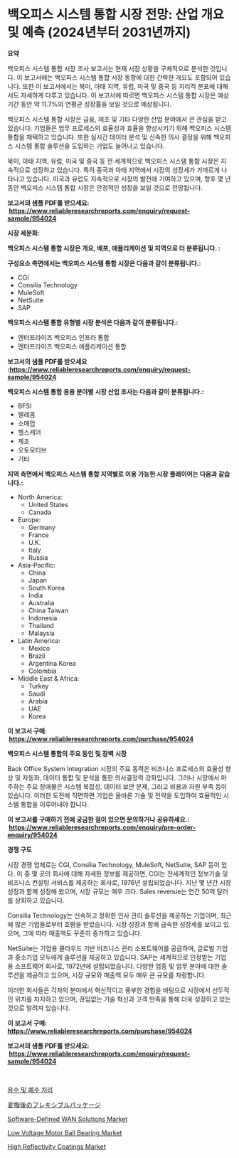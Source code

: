 <p><h1>백오피스 시스템 통합 시장 전망: 산업 개요 및 예측 (2024년부터 2031년까지)</h1></p><p><strong>요약</strong></p>
<p><p>백오피스 시스템 통합 시장 조사 보고서는 현재 시장 상황을 구체적으로 분석한 것입니다. 이 보고서에는 백오피스 시스템 통합 시장 동향에 대한 간략한 개요도 포함되어 있습니다. 또한 이 보고서에서는 북미, 아태 지역, 유럽, 미국 및 중국 등 지리적 분포에 대해서도 자세하게 다루고 있습니다. 이 보고서에 따르면 백오피스 시스템 통합 시장은 예상 기간 동안 약 11.7%의 연평균 성장률을 보일 것으로 예상됩니다.</p><p>백오피스 시스템 통합 시장은 금융, 제조 및 기타 다양한 산업 분야에서 큰 관심을 받고 있습니다. 기업들은 업무 프로세스의 효율성과 효율을 향상시키기 위해 백오피스 시스템 통합을 채택하고 있습니다. 또한 실시간 데이터 분석 및 신속한 의사 결정을 위해 백오피스 시스템 통합 솔루션을 도입하는 기업도 늘어나고 있습니다.</p><p>북미, 아태 지역, 유럽, 미국 및 중국 등 전 세계적으로 백오피스 시스템 통합 시장은 지속적으로 성장하고 있습니다. 특히 중국과 아태 지역에서 시장의 성장세가 가파르게 나타나고 있습니다. 미국과 유럽도 지속적으로 시장의 발전에 기여하고 있으며, 향후 몇 년 동안 백오피스 시스템 통합 시장은 안정적인 성장을 보일 것으로 전망됩니다.</p></p>
<p><strong>보고서의 샘플 PDF를 받으세요: &nbsp;<a href="https://www.reliableresearchreports.com/enquiry/request-sample/954024">https://www.reliableresearchreports.com/enquiry/request-sample/954024</a></strong></p>
<p><strong>시장 세분화:</strong></p>
<p><strong> 백오피스 시스템 통합 시장은 개요, 배포, 애플리케이션 및 지역으로 더 분류됩니다. :</strong></p>
<p><strong>구성요소 측면에서는 백오피스 시스템 통합 시장은 다음과 같이 분류됩니다.:</strong></p>
<p><ul><li>CGI</li><li>Consilia Technology</li><li>MuleSoft</li><li>NetSuite</li><li>SAP</li></ul></p>
<p><strong> 백오피스 시스템 통합 유형별 시장 분석은 다음과 같이 분류됩니다.:</strong></p>
<p><ul><li>엔터프라이즈 백오피스 인프라 통합</li><li>엔터프라이즈 백오피스 애플리케이션 통합</li></ul></p>
<p><strong>보고서의 샘플 PDF를 받으세요 :<a href="https://www.reliableresearchreports.com/enquiry/request-sample/954024">https://www.reliableresearchreports.com/enquiry/request-sample/954024</a></strong></p>
<p><strong> 백오피스 시스템 통합 응용 분야별 시장 산업 조사는 다음과 같이 분류됩니다.:</strong></p>
<p><ul><li>BFSI</li><li>텔레콤</li><li>소매업</li><li>헬스케어</li><li>제조</li><li>오토모티브</li><li>기타</li></ul></p>
<p><strong>지역 측면에서 백오피스 시스템 통합 지역별로 이용 가능한 시장 플레이어는 다음과 같습니다.:</strong></p>
<p><ul>
    <li>
        North America:
        <ul>
            <li>United States</li>
            <li>Canada</li>
        </ul>
    </li>
    <li>
        Europe:
        <ul>
            <li>Germany</li>
            <li>France</li>
            <li>U.K.</li>
            <li>Italy</li>
            <li>Russia</li>
        </ul>
    </li>
    <li>
        Asia-Pacific:
        <ul>
            <li>China</li>
            <li>Japan</li>
            <li>South Korea</li>
            <li>India</li>
            <li>Australia</li>
            <li>China Taiwan</li>
            <li>Indonesia</li>
            <li>Thailand</li>
            <li>Malaysia</li>
        </ul>
    </li>
    <li>
        Latin America:
        <ul>
            <li>Mexico</li>
            <li>Brazil</li>
            <li>Argentina Korea</li>
            <li>Colombia</li>
        </ul>
    </li>
    <li>
        Middle East & Africa:
        <ul>
            <li>Turkey</li>
            <li>Saudi</li>
            <li>Arabia</li>
            <li>UAE</li>
            <li>Korea</li>
        </ul>
    </li>
    </ul></p>
<p><strong>이 보고서 구매: &nbsp;<a href="https://www.reliableresearchreports.com/purchase/954024">https://www.reliableresearchreports.com/purchase/954024</a></strong></p>
<p><strong>백오피스 시스템 통합의 주요 동인 및 장벽 시장</strong></p>
<p><p>Back Office System Integration 시장의 주요 동력은 비즈니스 프로세스의 효율성 향상 및 자동화, 데이터 통합 및 분석을 통한 의사결정력 강화입니다. 그러나 시장에서 마주하는 주요 장애물은 시스템 복잡성, 데이터 보안 문제, 그리고 비용과 자원 부족 등이 있습니다. 이러한 도전에 직면하면 기업은 올바른 기술 및 전략을 도입하여 효율적인 시스템 통합을 이루어내야 합니다.</p></p>
<p><strong>이 보고서를 구매하기 전에 궁금한 점이 있으면 문의하거나 공유하세요.: &nbsp;<a href="https://www.reliableresearchreports.com/enquiry/pre-order-enquiry/954024">https://www.reliableresearchreports.com/enquiry/pre-order-enquiry/954024</a></strong></p>
<p><strong>경쟁 구도</strong></p>
<p><p>시장 경쟁 업체로는 CGI, Consilia Technology, MuleSoft, NetSuite, SAP 등이 있다. 이 중 몇 곳의 회사에 대해 자세한 정보를 제공하면, CGI는 전세계적인 정보기술 및 비즈니스 컨설팅 서비스를 제공하는 회사로, 1976년 설립되었습니다. 지난 몇 년간 시장 성장과 함께 성장해 왔으며, 시장 규모는 매우 크다. Sales revenue는 연간 50억 달러를 상회하고 있습니다.</p><p>Consilia Technology는 신속하고 정확한 인사 관리 솔루션을 제공하는 기업이며, 최근에 많은 기업들로부터 호평을 받았습니다. 시장 성장과 함께 급속한 성장세를 보이고 있으며, 그에 따라 매출액도 꾸준히 증가하고 있습니다.</p><p>NetSuite는 기업용 클라우드 기반 비즈니스 관리 소프트웨어를 공급하며, 글로벌 기업과 중소기업 모두에게 솔루션을 제공하고 있습니다. SAP는 세계적으로 인정받는 기업용 소프트웨어 회사로, 1972년에 설립되었습니다. 다양한 업종 및 업무 분야에 대한 솔루션을 제공하고 있으며, 시장 규모와 매출액 모두 매우 큰 규모를 자랑합니다.</p><p>이러한 회사들은 각자의 분야에서 혁신적이고 풍부한 경험을 바탕으로 시장에서 선두적인 위치를 차지하고 있으며, 끊임없는 기술 혁신과 고객 만족을 통해 더욱 성장하고 있는 것으로 알려져 있습니다.</p></p>
<p><strong>이 보고서 구매: &nbsp; <a href="https://www.reliableresearchreports.com/purchase/954024">https://www.reliableresearchreports.com/purchase/954024</a></strong></p>
<p><strong>보고서의 샘플 PDF를 받으세요: &nbsp;<a href="https://www.reliableresearchreports.com/enquiry/request-sample/954024">https://www.reliableresearchreports.com/enquiry/request-sample/954024</a></strong><strong></strong></p>
<p>&nbsp;</p>
<p><p><a href="https://github.com/hxzi07639916/Market-Research-Report-List-1/blob/main/3786327185036.md">용수 및 폐수 처리</a></p><p><a href="https://medium.com/@myrticedare2023/converted-flexible-packaging-market-%E6%88%90%E5%8A%9F%E3%81%99%E3%82%8B%E3%83%93%E3%82%B8%E3%83%8D%E3%82%B9%E6%88%A6%E7%95%A5%E3%81%AE%E9%8D%B5-2031%E5%B9%B4%E3%81%BE%E3%81%A7%E3%81%AE%E4%BA%88%E6%B8%AC-ed0b626c9a6c">変換後のフレキシブルパッケージ</a></p><p><a href="https://nifty-kite-d51.notion.site/Software-Defined-WAN-Solutions-Market-Challenges-Opportunities-and-Growth-Drivers-and-Major-Marke-b0eed6dd0f5a4071a73a8580957b1f7e">Software-Defined WAN Solutions Market</a></p><p><a href="https://ivy-potential-64b.notion.site/Low-Voltage-Motor-Ball-Bearing-Market-Provides-Detailed-Segmentation-of-this-Market-based-on-Type-A-a02ae751763547a08d1a1d2253e4ffdc">Low Voltage Motor Ball Bearing Market</a></p><p><a href="https://view.publitas.com/reportprime-1/high-reflectivity-coatings-market-research-report-provides-thorough-industry-overview-which-offers-an-in-depth-analysis-of-product-trends-and-new-market-divisions/">High Reflectivity Coatings Market</a></p></p>